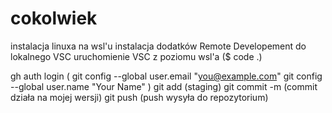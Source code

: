 # cokolwiek

instalacja linuxa na wsl'u
instalacja dodatków Remote Developement do lokalnego VSC
uruchomienie VSC z poziomu wsl'a ($ code .)

gh auth login
(
    git config --global user.email "you@example.com"
    git config --global user.name "Your Name"
)
git add         (staging)
git commit -m   (commit działa na mojej wersji)
git push        (push wysyła do repozytorium)